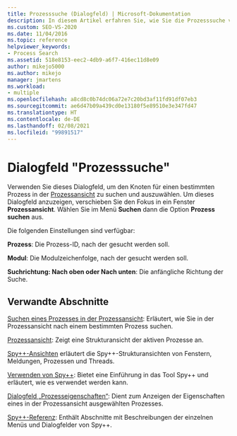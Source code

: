 ```yaml
---
title: Prozesssuche (Dialogfeld) | Microsoft-Dokumentation
description: In diesem Artikel erfahren Sie, wie Sie die Prozesssuche verwenden, um den Knoten für einen bestimmten Prozess in der Prozessansicht zu suchen und auszuwählen. Sie können die Prozess-ID, Modulzeichenfolge und Suchrichtung angeben.
ms.custom: SEO-VS-2020
ms.date: 11/04/2016
ms.topic: reference
helpviewer_keywords:
- Process Search
ms.assetid: 518e8153-eec2-4db9-a6f7-416ec11d8e09
author: mikejo5000
ms.author: mikejo
manager: jmartens
ms.workload:
- multiple
ms.openlocfilehash: a8cd8c0b74dc06a72e7c20bd3af11fd91df07eb3
ms.sourcegitcommit: ae6d47b09a439cd0e13180f5e89510e3e347fd47
ms.translationtype: HT
ms.contentlocale: de-DE
ms.lasthandoff: 02/08/2021
ms.locfileid: "99891517"
---
```

# <a name="process-search-dialog-box"></a>Dialogfeld "Prozesssuche"
Verwenden Sie dieses Dialogfeld, um den Knoten für einen bestimmten Prozess in der [Prozessansicht](../debugger/processes-view.md) zu suchen und auszuwählen. Um dieses Dialogfeld anzuzeigen, verschieben Sie den Fokus in ein Fenster **Prozessansicht**. Wählen Sie im Menü **Suchen** dann die Option **Prozess suchen** aus.

 Die folgenden Einstellungen sind verfügbar:

 **Prozess**: Die Prozess-ID, nach der gesucht werden soll.

 **Modul**: Die Modulzeichenfolge, nach der gesucht werden soll.

 **Suchrichtung: Nach oben oder Nach unten**: Die anfängliche Richtung der Suche.

## <a name="related-sections"></a>Verwandte Abschnitte
 [Suchen eines Prozesses in der Prozessansicht](../debugger/how-to-search-for-a-process-in-processes-view.md): Erläutert, wie Sie in der Prozessansicht nach einem bestimmten Prozess suchen.

 [Prozessansicht](../debugger/processes-view.md): Zeigt eine Strukturansicht der aktiven Prozesse an.

 [Spy++-Ansichten](../debugger/spy-increment-views.md) erläutert die Spy++-Strukturansichten von Fenstern, Meldungen, Prozessen und Threads.

 [Verwenden von Spy++](../debugger/using-spy-increment.md): Bietet eine Einführung in das Tool Spy++ und erläutert, wie es verwendet werden kann.

 [Dialogfeld „Prozesseigenschaften“](../debugger/process-properties-dialog-box.md): Dient zum Anzeigen der Eigenschaften eines in der Prozessansicht ausgewählten Prozesses.

 [Spy++-Referenz](../debugger/spy-increment-reference.md): Enthält Abschnitte mit Beschreibungen der einzelnen Menüs und Dialogfelder von Spy++.